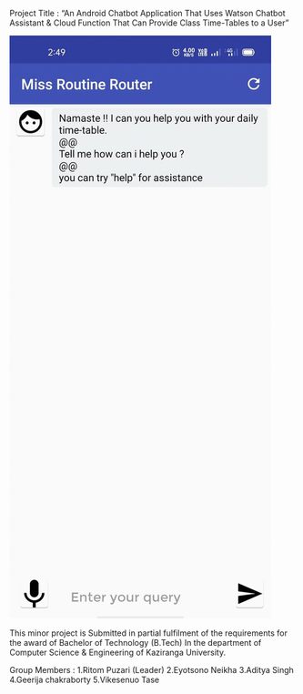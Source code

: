 Project Title :  “An Android Chatbot Application That Uses Watson Chatbot Assistant & Cloud Function That Can Provide Class Time-Tables to a User” 


![](GGG.gif)


This minor project is Submitted in partial fulfilment of the requirements for the award of Bachelor of Technology (B.Tech) In the department of Computer Science & Engineering of Kaziranga University.


Group Members : 
1.Ritom Puzari (Leader)
2.Eyotsono Neikha 
3.Aditya Singh 
4.Geerija chakraborty 
5.Vikesenuo Tase
